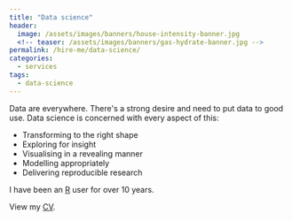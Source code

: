 ```yaml
---
title: "Data science"
header:
  image: /assets/images/banners/house-intensity-banner.jpg
  <!-- teaser: /assets/images/banners/gas-hydrate-banner.jpg -->
permalink: /hire-me/data-science/
categories: 
  - services
tags:
  - data-science
---
```


<!--
Refer to http://r4ds.had.co.nz/index.html

-->

Data are everywhere. There's a strong desire and need to put data to good use. Data science is concerned with every aspect of this: 

* Transforming to the right shape
* Exploring for insight
* Visualising in a revealing manner
* Modelling appropriately
* Delivering reproducible research

I have been an [R](https://www.r-project.org/) user for over 10 years. 

View my <a href="/cv/">CV</a>.